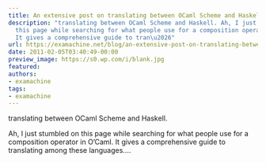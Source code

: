 ```yaml
---
title: An extensive post on translating between OCaml Scheme and Haskell
description: "translating between OCaml Scheme and Haskell. Ah, I just stumbled on
  this page while searching for what people use for a composition operator in O\u2019Caml.
  It gives a comprehensive guide to tran\u2026"
url: https://examachine.net/blog/an-extensive-post-on-translating-between-ocaml-scheme-and-haskell/
date: 2011-02-05T03:40:49-00:00
preview_image: https://s0.wp.com/i/blank.jpg
featured:
authors:
- examachine
tags:
- examachine
---
```


<p>translating between OCaml Scheme and Haskell.</p>
<p>Ah, I just stumbled on this page while searching for what people use for a composition operator in O&rsquo;Caml. It gives a comprehensive guide to translating among these languages.&hellip;</p>
